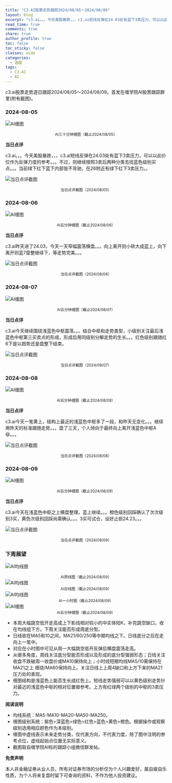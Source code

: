 ```yaml
---
title: "C3.AI股票走势跟踪2024/08/05～2024/08/09"
layout: blog
excerpt: "c3.ai。。。今天美股暴跌，，，c3.ai短线反弹在24.03处有蓝下3卖压力，可以以此价位作为反弹力度的参考。"
read_time: true
comments: true
share: true
author_profile: true
toc: false
toc_sticky: false
classes: wide
categories:
  - 选股
tags:
  - C3.AI
  - AI
---
```


c3.ai股票走势逐日跟踪2024/08/05～2024/08/09。首发在缠学院AI股票跟踪群里(附有截图)。

### 2024-08-05

![AI缠图](https://image.olim.cc/2024b/AI-20240805-m30-c.png)
<small><center>AI三十分钟缠图（截止2024/08/05）</center></small>

**当日点评**

c3.ai。。。今天美股暴跌，，，c3.ai短线反弹在24.03处有蓝下3卖压力，可以以此价位作为反弹力度的参考。。。不过，则继续按照3卖后两种分类去找蓝色级别买点。。。当前绿下红下蓝下内部皆不背驰，在26附近有绿下红下3卖压力。。

![当日点评截图](https://image.olim.cc/2024b/AI-20240805-comments-1.png)
<small><center>当日点评截图（2024/08/05）</center></small>

### 2024-08-06

![AI缠图](https://image.olim.cc/2024b/AI-20240806-m5-c.png)
<small><center>AI五分钟缠图（截止2024/08/06）</center></small>

**当日点评**

c3.ai昨天进了24.03，今天一天窄幅震荡横盘。。。向上离开则小转大成蓝上，向下离开则蓝7盘整继续下，等走势完美。。。

![当日点评截图](https://image.olim.cc/2024b/AI-20240806-comments-1.png)
<small><center>当日点评截图（2024/08/06）</center></small>

### 2024-08-07

![AI缠图](https://image.olim.cc/2024b/AI-20240807-m5-c.png)
<small><center>AI五分钟缠图（截止2024/08/07）</center></small>

**当日点评**

c3.ai今天继续围绕浅蓝色中枢震荡。。。结合中枢和走势类型，小级别关注最后浅蓝色中枢第三买卖点的形成，形成后用同级别分解走势的生长。。。红色级别跟随红6下是以趋势还是盘整下结束。

![当日点评截图](https://image.olim.cc/2024b/AI-20240807-comments-1.png)
<small><center>当日点评截图（2024/08/07）</center></small>

### 2024-08-08

![AI缠图](https://image.olim.cc/2024b/AI-20240808-m5-c.png)
<small><center>AI五分钟缠图（截止2024/08/08）</center></small>

**当日点评**

c3.ai今天一笔黄上，结构上最近的浅蓝色中枢多了一段，和昨天无变化。。。继续用昨天的标准跟随走势。。。盘了三天，个人倾向于最终向上离开浅蓝色中枢A😄。。。

![当日点评截图](https://image.olim.cc/2024b/AI-20240808-comments-1.png)
<small><center>当日点评截图（2024/08/08）</center></small>

### 2024-08-09

![AI缠图](https://image.olim.cc/2024b/AI-20240809-m5-c.png)
<small><center>AI五分钟缠图（截止2024/08/09）</center></small>

**当日点评**

c3.ai今天在浅蓝色中枢之上横盘整理，蓝上继续。。。橙色级别回踩确认了次次级别3买，黄色次级别回踩尚需确认。。。3买可试仓，设好止损24.23。。。

![当日点评截图](https://image.olim.cc/2024b/AI-20240809-comments-1.png)
<small><center>当日点评截图（2024/08/09）</center></small>

### 下周展望

![AI均线图](https://image.olim.cc/2024b/AI-20240809-w-j.png)
<small><center>AI周线图（截止2024/08/09）</center></small>
![AI均线图](https://image.olim.cc/2024b/AI-20240809-d-j.png)
<small><center>AI日线图（截止2024/08/09）</center></small>
![AI均线图](https://image.olim.cc/2024b/AI-20240809-h-j.png)
<small><center>AI一小时图（截止2024/08/09）</center></small>
![AI缠图](https://image.olim.cc/2024b/AI-20240809-m5-c.png)
<small><center>AI五分钟缠图（截止2024/08/09）</center></small>

* 本周大幅跳空低开走高成上下影线相对较小的中实体阳K，补完跳空缺口，收在均线组下方。下周关注能否形成周底分型。
* 日线收在MA5和10之间，MA21/60/250等中期均线之下。日线底分之后在走向上一笔中。
* 对应在小时图中可见从周一大幅跳空低开反弹后横盘震荡走高。
* 从做多角度，周线关注底分型能否形成以及形成的底分型强弱形态；日线关注收盘不跌破周一收盘价或MA10保持向上；小时线短期均线MA5/10需保持在MA21之上 缠绕/MA60保持向上。关注日线上上周4缺口和上方下来的MA21压力处的表现。
* 缠图结构是浅蓝色上能否生长成红色上。短线走势强弱可以以黄色级别走势针对最近的浅蓝色中枢的相对位置做参考。上方有红绿两个级别的中枢的3卖压力。

**阅读说明**

* 均线系统：MA5-MA10-MA20-MA50-MA250。
* 缠图级别系统：紫色>深蓝色>绿色>红色>蓝色>黄色>橙色。根据操作或观察级别选用相应颜色作为本级别。
* 缠图中虚线表示未来走势分类，仅代表方向，不代表力度，除了图中注明的参考点位，虚线起始点位置无实际意义。
* 截图取自缠学院AI标的跟踪小组微信群发帖。

**免责声明** 

本人非金融证券从业人员，所有对证券市场的分析仅为个人兴趣爱好，属自娱自乐性质，为个人将来复盘时留下可查询的资料，不作为他人投资建议。

